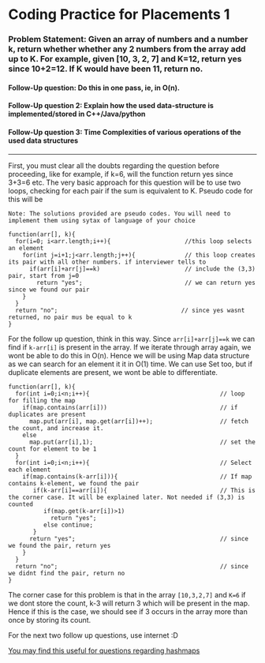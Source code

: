 # Coding Practice for Placements 1

### Problem Statement: Given an array of numbers and a number k, return whether whether any 2 numbers from the array add up to K. For example, given [10, 3, 2, 7] and K=12, return yes since 10+2=12. If K would have been 11, return no.

#### Follow-Up question:     Do this in one pass, ie, in O(n).
#### Follow-Up question 2:   Explain how the used data-structure is implemented/stored in C++/Java/python
#### Follow-Up question 3:   Time Complexities of various operations of the used data structures
---
First, you must clear all the doubts regarding the question before proceeding, like for example, if k=6, will the function return yes since 3+3=6 etc. The very basic approach for this question will be to use two loops, checking for each pair if the sum is equivalent to K. Pseudo code for this will be


`Note: The solutions provided are pseudo codes. You will need to implement them using sytax of language of your choice`
```
function(arr[], k){
  for(i=0; i<arr.length;i++){                     //this loop selects an element
    for(int j=i+1;j<arr.length;j++){              // this loop creates its pair with all other numbers. if interviewer tells to
      if(arr[i]+arr[j]==k)                        // include the (3,3) pair, start from j=0        
        return "yes";                             // we can return yes since we found our pair
    }
  }
  return "no";                                   // since yes wasnt returned, no pair mus be equal to k
}
```

For the follow up question, think in this way. Since `arr[i]+arr[j]==k` we can find if `k-arr[i]` is present in the array. If we iterate through array again, we wont be able to do this in O(n). Hence we will be using Map data structure as we can search for an element it it in O(1) time. We can use Set too, but if duplicate elements are present, we wont be able to differentiate.
```
function(arr[], k){
  for(int i=0;i<n;i++){                                     // loop for filling the map
    if(map.contains(arr[i]))                                // if duplicates are present
      map.put(arr[i], map.get(arr[i])++);                   // fetch the count, and increase it.
    else
      map.put(arr[i],1);                                    // set the count for element to be 1
  }
  for(int i=0;i<n;i++){                                     // Select each element
    if(map.contains(k-arr[i])){                             // If map contains k-element, we found the pair
       if(k-arr[i]==arr[i]){                                // This is the corner case. It will be explained later. Not needed if (3,3) is counted
          if(map.get(k-arr[i])>1)
            return "yes";
          else continue;
       }
      return "yes";                                         // since we found the pair, return yes
    }
  }
  return "no";                                              // since we didnt find the pair, return no
}
```

The corner case for this problem is that in the array `[10,3,2,7]` and `K=6` if we dont store the count, k-3 will return 3 which will be present in the map. Hence if this is the case, we should see if 3 occurs in the array more than once by storing its count.

For the next two follow up questions, use internet :D

[You may find this useful for questions regarding hashmaps](https://javarevisited.blogspot.com/2011/02/how-hashmap-works-in-java.html)
